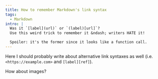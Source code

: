 ```yaml
---
title: How to remember Markdown's link syntax
tags:
  - Markdown
intro: |
  Was it `[label](url)` or `(label)[url]`?
  Use this weird trick to remember it &ndash; writers HATE it!

  Spoiler: it's the former since it looks like a function call.
---
```


Here I should probably write about alternative link syntaxes as well
(i.e. `<https://example.com>` and `[label][ref]`).

How about images?
